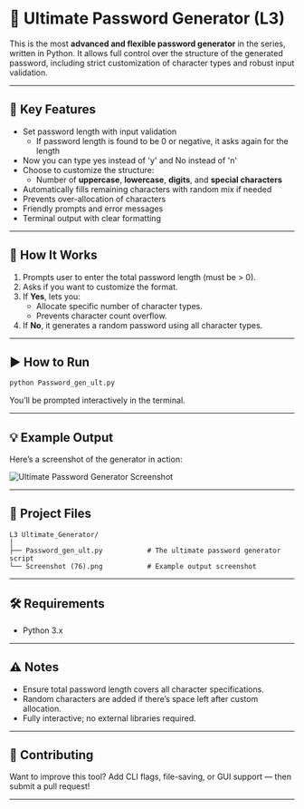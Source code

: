 # 🔐 Ultimate Password Generator (L3)

This is the most **advanced and flexible password generator** in the series, written in Python. It allows full control over the structure of the generated password, including strict customization of character types and robust input validation.

---

## 🌟 Key Features

- Set password length with input validation
  - If password length is found to be 0 or negative, it asks again for the length
- Now you can type yes instead of 'y' and No instead of 'n'
- Choose to customize the structure:
  - Number of **uppercase**, **lowercase**, **digits**, and **special characters**
- Automatically fills remaining characters with random mix if needed
- Prevents over-allocation of characters
- Friendly prompts and error messages
- Terminal output with clear formatting

---

## 🧠 How It Works

1. Prompts user to enter the total password length (must be > 0).
2. Asks if you want to customize the format.
3. If **Yes**, lets you:
   - Allocate specific number of character types.
   - Prevents character count overflow.
4. If **No**, it generates a random password using all character types.

---

## ▶️ How to Run

```bash
python Password_gen_ult.py
````

You’ll be prompted interactively in the terminal.

---

## 💡 Example Output

Here’s a screenshot of the generator in action:

![Ultimate Password Generator Screenshot](./Screenshot%20\(76\).png)

---

## 📂 Project Files

```
L3 Ultimate_Generator/
│
├── Password_gen_ult.py           # The ultimate password generator script
└── Screenshot (76).png           # Example output screenshot
```

---

## 🛠 Requirements

* Python 3.x

---

## ⚠️ Notes

* Ensure total password length covers all character specifications.
* Random characters are added if there’s space left after custom allocation.
* Fully interactive; no external libraries required.

---

## 🤝 Contributing

Want to improve this tool? Add CLI flags, file-saving, or GUI support — then submit a pull request!

---
